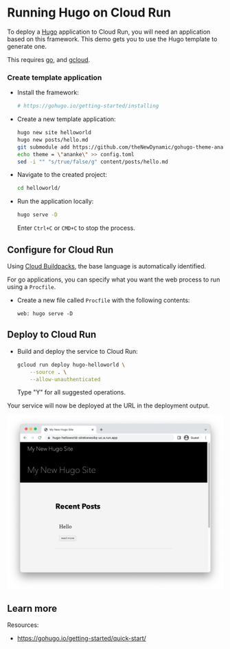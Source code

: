 # Running Hugo on Cloud Run

<!--- Generated 2022-08-24 06:52:10.072556 -->

To deploy a [Hugo](https://gohugo.io) application to Cloud Run, you will need an application
based on this framework. This demo gets you to use the Hugo template to generate one. 

This requires [go](https://cloud.google.com/go/docs/setup), and [gcloud](https://cloud.google.com/sdk/docs/install).


### Create template application


* Install the framework:

    ```bash
    # https://gohugo.io/getting-started/installing

    ```

* Create a new template application:

    ```bash
    hugo new site helloworld
    hugo new posts/hello.md
    git submodule add https://github.com/theNewDynamic/gohugo-theme-ananke.git themes/ananke
    echo theme = \"ananke\" >> config.toml
    sed -i "" "s/true/false/g" content/posts/hello.md

    ```




* Navigate to the created project:

    ```bash
    cd helloworld/
    ```

* Run the application locally:

    ```bash
    hugo serve -D
    ```

    

    Enter `Ctrl+C` or `CMD+C` to stop the process.


## Configure for Cloud Run

Using [Cloud Buildpacks](https://github.com/GoogleCloudPlatform/buildpacks), 
the base language is automatically identified.



For go applications, you can specify what you want the web process to run using a `Procfile`. 

* Create a new file called `Procfile` with the following contents: 

    ```
    web: hugo serve -D
    ```






## Deploy to Cloud Run

* Build and deploy the service to Cloud Run: 


    ```bash
    gcloud run deploy hugo-helloworld \
        --source . \
        --allow-unauthenticated 
    ```

    Type "Y" for all suggested operations.


Your service will now be deployed at the URL in the deployment output.

![Example Hugo deployment](example.png)





## Learn more

Resources: 

- https://gohugo.io/getting-started/quick-start/
